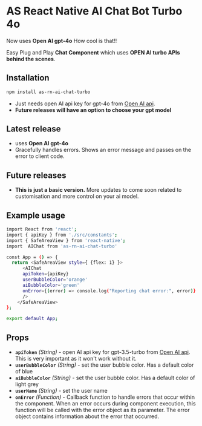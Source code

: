 # AS React Native AI Chat Bot Turbo 4o

Now uses **Open AI gpt-4o** How cool is that!!

Easy Plug and Play **Chat Component** which uses **OPEN AI turbo APIs behind the scenes**. 

## Installation

```sh
npm install as-rn-ai-chat-turbo
```
-  Just needs open AI api key for gpt-4o from [Open AI api](https://platform.openai.com/api-keys). 
- **Future releases will have an option to choose your gpt model**

## Latest release 

- uses **Open AI gpt-4o**
- Gracefully handles errors. Shows an error message and passes on the error to client code.

## Future releases

- **This is just a basic version.** More updates to come soon related to customisation and more control on your ai model. 

## Example usage

```sh
import React from 'react';
import { apiKey } from './src/constants';
import { SafeAreaView } from 'react-native';
import  AIChat from 'as-rn-ai-chat-turbo'

const App = () => {
  return <SafeAreaView style={ {flex: 1} }>
      <AIChat
      apiToken={apiKey}
      userBubbleColor='orange'
      aiBubbleColor='green'
      onError={(error) => console.log("Reporting chat error:", error)}
      />
    </SafeAreaView>
};

export default App;
```
## Props

- **`apiToken`** _(String)_ - open AI api key for gpt-3.5-turbo from [Open AI api](https://platform.openai.com/api-keys). This is very important as it won't work without it.
- **`userBubbleColor`** _(String)_ - set the user bubble color. Has a default color of blue
- **`aiBubbleColor`** _(String)_ - set the user bubble color. Has a default color of light grey
- **`userName`** _(String)_ - set the user name
- **`onError`** _(Function)_ - Callback function to handle errors that occur within the component. When an error occurs during component execution, this function will be called with the error object as its parameter. The error object contains information about the error that occurred.
